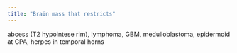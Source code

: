 ```yaml
---
title: "Brain mass that restricts"
---
```

abcess (T2 hypointese rim), lymphoma, GBM, medulloblastoma, epidermoid at CPA, herpes in temporal horns

